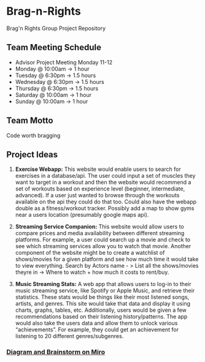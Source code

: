 # Brag-n-Rights

Brag'n Rights Group Project Repository

## Team Meeting Schedule

- Advisor Project Meeting Monday 11-12
- Monday @ 10:00am -> 1 hour
- Tuesday @ 6:30pm -> 1.5 hours
- Wednesday @ 6:30pm -> 1.5 hours
- Thursday @ 6:30pm -> 1.5 hours
- Saturday @ 10:00am -> 1 hour
- Sunday @ 10:00am -> 1 hour

## Team Motto

Code worth bragging

## Project Ideas

1. **Exercise Webapp:**
    This website would enable users to search for exercises in a database/api. 
    The user could input a set of muscles they want to target in a workout and then the website would recommend a set of workouts 
    based on experience level (beginner, intermediate, advanced). If a user just wanted to browse through the workouts available 
    on the api they could do that too. Could also have the webapp double as a fitness/workout tracker. 
    Possibly add a map to show gyms near a users location (presumably google maps api).

2. **Streaming Service Companion:**
    This website would allow users to compare prices and media availability between different streaming platforms. 
    For example, a user could search up a movie and check to see which streaming services allow you to watch that movie. 
    Another component of the website might be to create a watchlist of shows/movies for a given platform and see how much time 
    it would take to view everything. Search by Actors name - > List all the shows/movies theyre in -> 
    Where to watch + how much it costs to rent/buy.

3. **Music Streaming Stats:**
    A web app that allows users to log-in to their music streaming service, like Spotify or Apple Music, 
    and retrieve their statistics. These stats would be things like their most listened songs, artists, and genres. 
    This site would take that data and display it using charts, graphs, tables, etc. Additionally, users would be given a few 
    recommendations based on their listening history/patterns. The app would also take the users data and allow them to unlock 
    various “achievements”. For example, they could get an achievement for listening to 20 different genres/subgenres.


### [Diagram and Brainstorm on Miro](https://miro.com/app/board/uXjVLuNrUmk=/)
